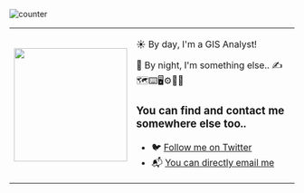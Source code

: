 ![counter](https://enptoztq5pvuv8q.m.pipedream.net)

<table border="0" cellspacing="0" cellpadding="0">
  <tr>
    <td style="border: 0";>
      <img width="200" src="https://github.com/wslerry/images_repo/blob/master/18622123_10203042338815547_3308159394663833595_n.jpg" />
    </td>
    <td style="border: 0";>
      <p>
        ☀️ By day, I'm a GIS Analyst!
      </p>
      <p>
        🌙 By night, I'm something else.. ✍️🗺️⌨️🖥️⚙️🥁🎣
      </p>
      <h3>You can find and contact me somewhere else too..</h3>
      <ul>
        <li>
          🐦 <a href="https://twitter.com/wslerry">Follow me on Twitter</a>
        </li>
        <li>
          📬 <a href="mailto: lerryws.xyz@outlook.com">You can directly email me</a>
        </li>
      </ul>
    </td>
  </tr>
</table>

<!--
**wslerry/wslerry** is a ✨ _special_ ✨ repository because its `README.md` (this file) appears on your GitHub profile.

Here are some ideas to get you started:

- 🔭 I’m currently working on ...
- 🌱 I’m currently learning ...
- 👯 I’m looking to collaborate on ...
- 🤔 I’m looking for help with ...
- 💬 Ask me about ...
- 📫 How to reach me: ...
- 😄 Pronouns: ...
- ⚡ Fun fact: ...
-->
